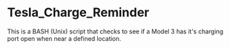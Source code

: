 # Tesla_Charge_Reminder
This is a BASH (Unix) script that checks to see if a Model 3 has it's charging port open when near a defined location.
